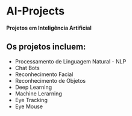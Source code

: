 # AI-Projects
**Projetos em Inteligência Artificial**

## Os projetos incluem:

* Processamento de Linguagem Natural - NLP
* Chat Bots
* Reconhecimento Facial
* Reconhecimento de Objetos
* Deep Learning
* Machine Lerarning
* Eye Tracking
* Eye Mouse
